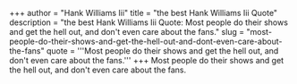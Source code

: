 +++
author = "Hank Williams Iii"
title = "the best Hank Williams Iii Quote"
description = "the best Hank Williams Iii Quote: Most people do their shows and get the hell out, and don't even care about the fans."
slug = "most-people-do-their-shows-and-get-the-hell-out-and-dont-even-care-about-the-fans"
quote = '''Most people do their shows and get the hell out, and don't even care about the fans.'''
+++
Most people do their shows and get the hell out, and don't even care about the fans.
